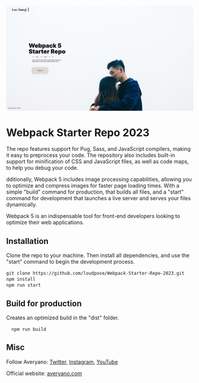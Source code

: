 ![Webpack 5 - 2023](https://raw.githubusercontent.com/loudpose/Webpack-Starter-Repo-2023/main/src/shared/images/ogimage.jpg)

# Webpack Starter Repo 2023

The repo features support for Pug, Sass, and JavaScript compilers, making it easy to preprocess your code. The repository also includes built-in support for minification of CSS and JavaScript files, as well as code maps, to help you debug your code. 

dditionally, Webpack 5 includes image processing capabilities, allowing you to optimize and compress images for faster page loading times. With a simple "build" command for production, that builds all files, and a "start" command for development that launches a live server and serves your files dynamically.

Webpack 5 is an indispensable tool for front-end developers looking to optimize their web applications.

## Installation

Clone the repo to your machine. Then install all dependencies, and use the "start" command to begin the development process.

```
git clone https://github.com/loudpose/Webpack-Starter-Repo-2023.git
npm install
npm run start
```


## Build for production

Creates an optimized build in the "dist" folder.

```
  npm run build
```


## Misc

Follow Averyano: [Twitter](http://www.twitter.com/loudpose), [Instagram](https://www.instagram.com/loudpose/), [YouTube](https://www.youtube.com/@loudpose)

Official website: [averyano.com](https://averyano.com/)
